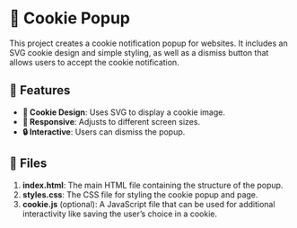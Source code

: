 # 🍪 Cookie Popup

This project creates a cookie notification popup for websites. It includes an SVG cookie design and simple styling, as well as a dismiss button that allows users to accept the cookie notification.

## 🔑 Features
- **🍪 Cookie Design**: Uses SVG to display a cookie image.
- **📱 Responsive**: Adjusts to different screen sizes.
- **🔒 Interactive**: Users can dismiss the popup.

## 📂 Files
1. **index.html**: The main HTML file containing the structure of the popup.
2. **styles.css**: The CSS file for styling the cookie popup and page.
3. **cookie.js** (optional): A JavaScript file that can be used for additional interactivity like saving the user’s choice in a cookie.

